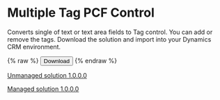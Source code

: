 # Multiple Tag PCF Control 
Converts single of text or text area fields to Tag control. You can add or remove the tags.
Download the solution and import into your Dynamics CRM environment.

{% raw %}
<button onclick="window.open('/Solution/TagControlPCF_1_0_0_0.zip')">Download</button>
{% endraw %}

[Unmanaged solution 1.0.0.0](/Solution/TagControlPCF_1_0_0_0.zip)

[Managed solution 1.0.0.0](/Solution/TagControlPCF_1_0_0_0_managed.zip)

